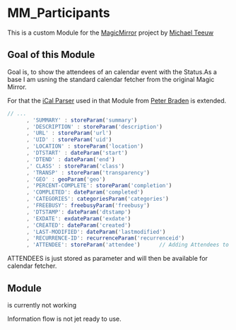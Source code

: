# MM_Participants

This is a custom Module for the [MagicMirror](https://github.com/MichMich/MagicMirror) project by [Michael Teeuw](https://github.com/MichMich)

## Goal of this Module

Goal is, to show the attendees of an calendar event with the Status.As a base I am usning the standard calendar fetcher from the original Magic Mirror.

For that the [iCal Parser](https://github.com/peterbraden/ical.js) used in that Module from [Peter Braden](https://github.com/peterbraden) is extended.

```javascript
// ...
      , 'SUMMARY' : storeParam('summary')
      , 'DESCRIPTION' : storeParam('description')
      , 'URL' : storeParam('url')
      , 'UID' : storeParam('uid')
      , 'LOCATION' : storeParam('location')
      , 'DTSTART' : dateParam('start')
      , 'DTEND' : dateParam('end')
      ,' CLASS' : storeParam('class')
      , 'TRANSP' : storeParam('transparency')
      , 'GEO' : geoParam('geo')
      , 'PERCENT-COMPLETE': storeParam('completion')
      , 'COMPLETED': dateParam('completed')
      , 'CATEGORIES': categoriesParam('categories')
      , 'FREEBUSY': freebusyParam('freebusy')
      , 'DTSTAMP': dateParam('dtstamp')
      , 'EXDATE': exdateParam('exdate')
      , 'CREATED': dateParam('created')
      , 'LAST-MODIFIED': dateParam('lastmodified')
      , 'RECURRENCE-ID': recurrenceParam('recurrenceid')
      , 'ATTENDEE': storeParam('attendee')      // Adding Attendees to Parsing iCal for further use in MM
```

ATTENDEES is just stored as parameter and will then be available for calendar fetcher.

## Module

is currently not working

Information flow is not jet ready to use.